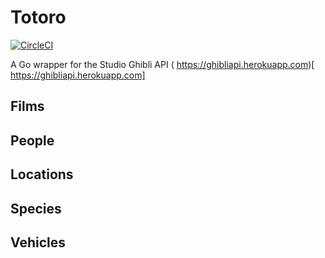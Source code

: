 # Totoro

[![CircleCI](https://img.shields.io/circleci/project/Rchristiani/bark.svg?style=flat-square)](https://circleci.com/gh/Rchristiani/bark)

A Go wrapper for the Studio Ghibli API ( https://ghibliapi.herokuapp.com)[ https://ghibliapi.herokuapp.com]

## Films

## People

## Locations

## Species

## Vehicles
